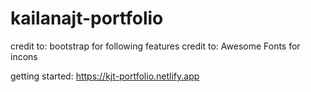 # kailanajt-portfolio
credit to: bootstrap for following features
credit to: Awesome Fonts for incons

getting started: https://kjt-portfolio.netlify.app